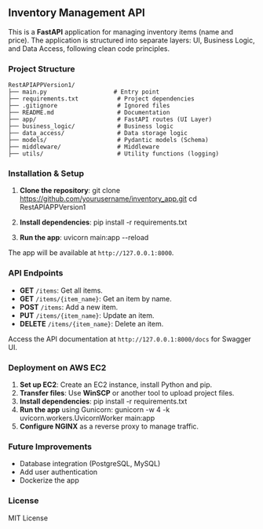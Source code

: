 ## Inventory Management API

This is a **FastAPI** application for managing inventory items (name and price). The application is structured into separate layers: UI, Business Logic, and Data Access, following clean code principles.

### Project Structure

```
RestAPIAPPVersion1/
├── main.py                   # Entry point
├── requirements.txt           # Project dependencies
├── .gitignore                 # Ignored files
├── README.md                  # Documentation
├── app/                       # FastAPI routes (UI Layer)
├── business_logic/            # Business logic
├── data_access/               # Data storage logic
├── models/                    # Pydantic models (Schema)
├── middleware/                # Middleware
├── utils/                     # Utility functions (logging)
```

### Installation & Setup

1. **Clone the repository**:
   git clone https://github.com/yourusername/inventory_app.git
   cd RestAPIAPPVersion1
2. **Install dependencies**:
   pip install -r requirements.txt

3. **Run the app**:
   uvicorn main:app --reload

The app will be available at `http://127.0.0.1:8000`.

### API Endpoints

- **GET** `/items`: Get all items.
- **GET** `/items/{item_name}`: Get an item by name.
- **POST** `/items`: Add a new item.
- **PUT** `/items/{item_name}`: Update an item.
- **DELETE** `/items/{item_name}`: Delete an item.

Access the API documentation at `http://127.0.0.1:8000/docs` for Swagger UI.

### Deployment on AWS EC2

1. **Set up EC2**: Create an EC2 instance, install Python and pip.
2. **Transfer files**: Use **WinSCP** or another tool to upload project files.
3. **Install dependencies**:
   pip install -r requirements.txt
4. **Run the app** using Gunicorn:
   gunicorn -w 4 -k uvicorn.workers.UvicornWorker main:app
5. **Configure NGINX** as a reverse proxy to manage traffic.

### Future Improvements

- Database integration (PostgreSQL, MySQL)
- Add user authentication
- Dockerize the app

### License

MIT License
